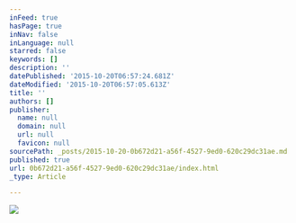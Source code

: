 ```yaml
---
inFeed: true
hasPage: true
inNav: false
inLanguage: null
starred: false
keywords: []
description: ''
datePublished: '2015-10-20T06:57:24.681Z'
dateModified: '2015-10-20T06:57:05.613Z'
title: ''
authors: []
publisher:
  name: null
  domain: null
  url: null
  favicon: null
sourcePath: _posts/2015-10-20-0b672d21-a56f-4527-9ed0-620c29dc31ae.md
published: true
url: 0b672d21-a56f-4527-9ed0-620c29dc31ae/index.html
_type: Article

---
```

![](https://the-grid-user-content.s3-us-west-2.amazonaws.com/a71f2797-8018-4b71-858f-982851bf6e56.png)